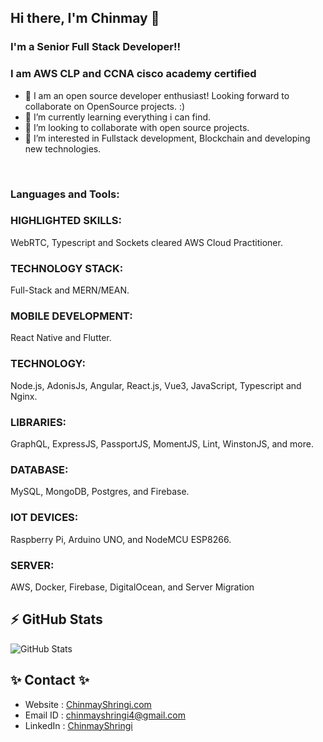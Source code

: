 ## Hi there, I'm Chinmay  👋
### I'm a Senior Full Stack Developer!! 
### I am AWS CLP and CCNA cisco academy certified

- 🔭 I am an open source developer enthusiast! Looking forward to collaborate on OpenSource projects. :)
- 🌱 I’m currently learning everything i can find.
- 👯 I’m looking to collaborate with open source projects.
- 🥅 I’m interested in Fullstack development, Blockchain and developing new technologies.

<br />

### Languages and Tools:
### HIGHLIGHTED SKILLS:
WebRTC, Typescript and Sockets cleared AWS Cloud Practitioner.
### TECHNOLOGY STACK:
Full-Stack and MERN/MEAN.
### MOBILE DEVELOPMENT:
React Native and Flutter.
### TECHNOLOGY:
Node.js, AdonisJs, Angular, React.js, Vue3, JavaScript, Typescript and Nginx.
### LIBRARIES:
GraphQL, ExpressJS, PassportJS, MomentJS, Lint, WinstonJS, and more.

### DATABASE:
MySQL, MongoDB, Postgres, and Firebase.

### IOT DEVICES:
Raspberry Pi, Arduino UNO, and NodeMCU ESP8266.

### SERVER:
AWS, Docker, Firebase, DigitalOcean, and Server Migration

## :zap: GitHub Stats
<img alt="GitHub Stats" src="https://github-readme-stats.vercel.app/api?username=ChinmayShringi&show_icons=true&hide_border=true&count_private=true" />


## ✨ Contact ✨
- Website : <a href="https://chinmayshringi.web.app/" target="_blank">ChinmayShringi.com</a>
- Email ID : chinmayshringi4@gmail.com 
- LinkedIn : <a href="https://www.linkedin.com/in/chinmay-shringi-105736173/" target="_blank">ChinmayShringi</a>
<!---
ChinmayShringi/ChinmayShringi is a ✨ special ✨ repository because its `README.md` (this file) appears on your GitHub profile.
You can click the Preview link to take a look at your changes.
--->
